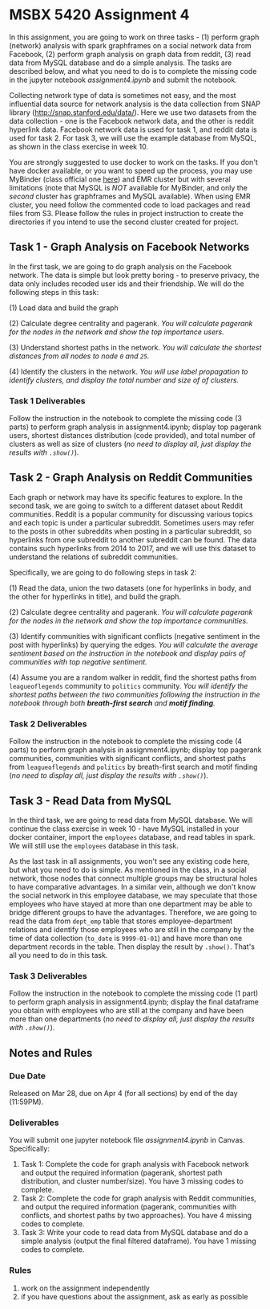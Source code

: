 

# MSBX 5420 Assignment 4

In this assignment, you are going to work on three tasks - (1) perform graph (network) analysis with spark graphframes on a social network data from Facebook, (2) perform graph analysis on graph data from reddit, (3) read data from MySQL database and do a simple analysis. The tasks are described below, and what you need to do is to complete the missing code in the jupyter notebook *assignment4.ipynb* and submit the notebook.

Collecting network type of data is sometimes not easy, and the most influential data source for network analysis is the data collection from SNAP library (http://snap.stanford.edu/data/). Here we use two datasets from the data collection - one is the Facebook network data, and the other is reddit hyperlink data. Facebook network data is used for task 1, and reddit data is used for task 2. For task 3, we will use the example database from MySQL, as shown in the class exercise in week 10.

You are strongly suggested to use docker to work on the tasks. If you don't have docker available, or you want to speed up the process, you may use MyBinder (class official one [here](https://mybinder.org/v2/gh/msbx5420-class/msbx5420-class.github.io/HEAD)) and EMR cluster but with several limitations (note that MySQL is *NOT* available for MyBinder, and only the *second* cluster has graphframes and MySQL available). When using EMR cluster, you need follow the commented code to load packages and read files from S3. Please follow the rules in project instruction to create the directories if you intend to use the second cluster created for project.

## Task 1 - Graph Analysis on Facebook Networks

In the first task, we are going to do graph analysis on the Facebook network. The data is simple but look pretty boring - to preserve privacy, the data only includes recoded user ids and their friendship. We will do the following steps in this task:

(1) Load data and build the graph

(2) Calculate degree centrality and pagerank. *You will calculate pagerank for the nodes in the network and show the top importance users.*

(3) Understand shortest paths in the network. *You will calculate the shortest distances from all nodes to node `0` and `25`.*

(4) Identify the clusters in the network. *You will use label propagation to identify clusters, and display the total number and size of of clusters.*

### Task 1 Deliverables

Follow the instruction in the notebook to complete the missing code (3 parts) to perform graph analysis in assignment4.ipynb; display top pagerank users, shortest distances distribution (code provided), and total number of clusters as well as size of clusters (*no need to display all, just display the results with `.show()`*).

## Task 2 - Graph Analysis on Reddit Communities

Each graph or network may have its specific features to explore. In the second task, we are going to switch to a different dataset about Reddit communities. Reddit is a popular community for discussing various topics and each topic is under a particular subreddit. Sometimes users may refer to the posts in other subreddits when posting in a particular subreddit, so hyperlinks from one subreddit to another subreddit can be found. The data contains such hyperlinks from 2014 to 2017, and we will use this dataset to understand the relations of subreddit communities.

Specifically, we are going to do following steps in task 2:

(1) Read the data, union the two datasets (one for hyperlinks in body, and the other for hyperlinks in title), and build the graph.

(2) Calculate degree centrality and pagerank. *You will calculate pagerank for the nodes in the network and show the top importance communities.*

(3) Identify communities with significant conflicts (negative sentiment in the post with hyperlinks) by querying the edges. *You will calculate the average sentiment based on the instruction in the notebook and display pairs of communities with top negative sentiment.*

(4) Assume you are a random walker in reddit, find the shortest paths from `leagueoflegends` community to `politics` community. *You will identify the shortest paths between the two communities following the instruction in the notebook through both **breath-first search** and **motif finding**.*

### Task 2 Deliverables

Follow the instruction in the notebook to complete the missing code (4 parts) to perform graph analysis in assignment4.ipynb; display top pagerank communities, communities with significant conflicts, and shortest paths from `leagueoflegends` and `politics` by breath-first search and motif finding (*no need to display all, just display the results with `.show()`*).

## Task 3 - Read Data from MySQL

In the third task, we are going to read data from MySQL database. We will continue the class exercise in week 10 - have MySQL installed in your docker container, import the `employees` database, and read tables in spark. We will still use the `employees` database in this task.

As the last task in all assignments, you won't see any existing code here, but what you need to do is simple. As mentioned in the class, in a social network, those nodes that connect multiple groups may be structural holes to have comparative advantages. In a similar vein, although we don't know the social network in this employee database, we may speculate that those employees who have stayed at more than one department may be able to bridge different groups to have the advantages. Therefore, we are going to read the data from `dept_emp` table that stores employee-department relations and identify those employees who are still in the company by the time of data collection (`to_date` is `9999-01-01`) and have more than one department records in the table. Then display the result by `.show()`. That's all you need to do in this task.

### Task 3 Deliverables

Follow the instruction in the notebook to complete the missing code (1 part) to perform graph analysis in assignment4.ipynb; display the final dataframe you obtain with employees who are still at the company and have been more than one departments (*no need to display all, just display the results with `.show()`*).

## Notes and Rules

### Due Date

Released on Mar 28, due on Apr 4 (for all sections) by end of the day (11:59PM).

### Deliverables

You will submit one jupyter notebook file *assignment4.ipynb* in Canvas. Specifically:

1. Task 1: Complete the code for graph analysis with Facebook network and output the required information (pagerank, shortest path distribution, and cluster number/size). You have 3 missing codes to complete.
2. Task 2: Complete the code for graph analysis with Reddit communities, and output the required information (pagerank, communities with conflicts, and shortest paths by two approaches). You have 4 missing codes to complete.
3. Task 3: Write your code to read data from MySQL database and do a simple analysis (output the final filtered dataframe). You have 1 missing codes to complete.

### Rules

1. work on the assignment independently
2. if you have questions about the assignment, ask as early as possible
